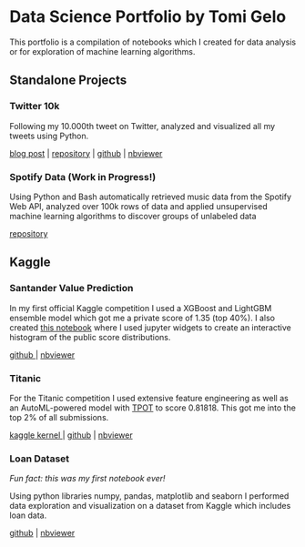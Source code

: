 # Data Science Portfolio by Tomi Gelo

This portfolio is a compilation of notebooks which I created for data analysis or for exploration of machine learning algorithms.

## Standalone Projects

### Twitter 10k

Following my 10.000th tweet on Twitter, analyzed and visualized all my tweets using Python.

[blog post](https://tgel0.github.io/blog/10-visualizations/) | [repository](https://github.com/tgel0/twitter-10k) | [github](https://github.com/tgel0/twitter-10k/blob/master/Twitter10k.ipynb) | [nbviewer](http://nbviewer.jupyter.org/github/tgel0/twitter-10k/blob/master/Twitter10k.ipynb)

### Spotify Data (Work in Progress!)

Using Python and Bash automatically retrieved music data from the Spotify Web API, analyzed over 100k rows of data and applied unsupervised machine learning algorithms to discover groups of unlabeled data

[repository](https://github.com/tgel0/spotify-data)

## Kaggle

### Santander Value Prediction

In my first official Kaggle competition I used a XGBoost and LightGBM ensemble model which got me a private score of 1.35 (top 40%).
I also created [this notebook](https://github.com/tgel0/data-science-portfolio/blob/master/Notebooks/leaderboard.ipynb) where I used jupyter widgets to create an interactive histogram of the public score distributions.

[github ](https://github.com/tgel0/data-science-portfolio/blob/master/Notebooks/KaggleSantanderValuePrediction.ipynb) | [nbviewer](http://nbviewer.jupyter.org/github/tgel0/data-science-portfolio/blob/master/Notebooks/KaggleSantanderValuePrediction.ipynb)

### Titanic

For the Titanic competition I used extensive feature engineering as well as an AutoML-powered model with [TPOT](https://epistasislab.github.io/tpot/) to score 0.81818. This got me into the top 2% of all submissions.

[kaggle kernel ](https://www.kaggle.com/tomigelo/titanic-with-family-survival-tpot-0-81818) | [github](https://github.com/tgel0/data-science-portfolio/blob/master/Notebooks/KaggleTitanic.ipynb) | [nbviewer](http://nbviewer.jupyter.org/github/tgel0/data-science-portfolio/blob/master/Notebooks/KaggleTitanic.ipynb)

### Loan Dataset

*Fun fact: this was my first notebook ever!*

Using python libraries numpy, pandas, matplotlib and seaborn I performed data exploration and visualization on a dataset from Kaggle which includes loan data.

[github](https://github.com/tgel0/data-science-portfolio/blob/master/Notebooks/LoanDataNotebook.ipynb) | [nbviewer](http://nbviewer.jupyter.org/github/tgel0/data-science-portfolio/blob/master/Notebooks/LoanDataNotebook.ipynb)
